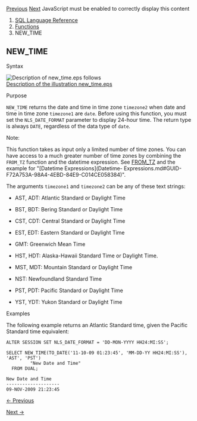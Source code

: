 [Previous](NCHR.md) [Next](NEXT_DAY.md) JavaScript must be enabled to
correctly display this content

  1. [SQL Language Reference ](index.md)
  2. [Functions](Functions.md)
  3. NEW_TIME 

## NEW_TIME

Syntax

![Description of new_time.eps
follows](https://docs.oracle.com/en/database/oracle/oracle-database/23/sqlrf/img/new_time.gif)  
[Description of the illustration new_time.eps](img_text/new_time.md)

Purpose

`NEW_TIME` returns the date and time in time zone `timezone2` when date and
time in time zone `timezone1` are `date`. Before using this function, you must
set the `NLS_DATE_FORMAT` parameter to display 24-hour time. The return type
is always `DATE`, regardless of the data type of `date`.

Note:

This function takes as input only a limited number of time zones. You can have
access to a much greater number of time zones by combining the `FROM_TZ`
function and the datetime expression. See
[FROM_TZ](FROM_TZ.md#GUID-84384FF7-6462-480C-BC40-60087016857B) and the
example for "[Datetime Expressions](Datetime-
Expressions.md#GUID-F72A753A-98A4-4EBD-84E9-C014CE058384)".

The arguments `timezone1` and `timezone2` can be any of these text strings:

  * AST, ADT: Atlantic Standard or Daylight Time

  * BST, BDT: Bering Standard or Daylight Time 

  * CST, CDT: Central Standard or Daylight Time 

  * EST, EDT: Eastern Standard or Daylight Time 

  * GMT: Greenwich Mean Time

  * HST, HDT: Alaska-Hawaii Standard Time or Daylight Time. 

  * MST, MDT: Mountain Standard or Daylight Time 

  * NST: Newfoundland Standard Time

  * PST, PDT: Pacific Standard or Daylight Time

  * YST, YDT: Yukon Standard or Daylight Time 

Examples

The following example returns an Atlantic Standard time, given the Pacific
Standard time equivalent:

    
    
    ALTER SESSION SET NLS_DATE_FORMAT = 'DD-MON-YYYY HH24:MI:SS';
    
    SELECT NEW_TIME(TO_DATE('11-10-09 01:23:45', 'MM-DD-YY HH24:MI:SS'), 'AST', 'PST')
             "New Date and Time"
      FROM DUAL;
    
    New Date and Time
    --------------------
    09-NOV-2009 21:23:45


[← Previous](NCHR.md)

[Next →](NEXT_DAY.md)
